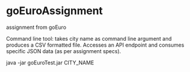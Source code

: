 # goEuroAssignment
assignment from goEuro

Command line tool: takes city name as command line argument and produces a CSV formatted file.
Accesses an API endpoint and consumes specific JSON data (as per assignment specs).

java -jar goEuroTest.jar CITY_NAME

